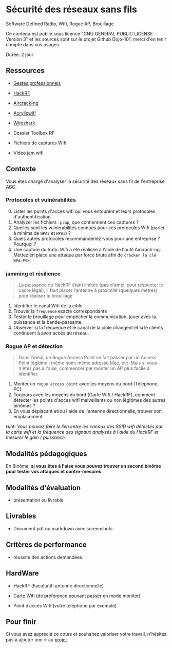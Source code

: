 # Sécurité des réseaux sans fils

Software Defined Radio, Wifi, Rogue AP, Brouillage

Ce contenu est publié sous licence "GNU GENERAL PUBLIC LICENSE Version 3" et les sources sont sur le projet Github Dojo-101, merci d'en tenir compte dans vos usages.

Durée: 2 jour

## Ressources

* [Gestes professionnels](https://github.com/Aif4thah/Dojo-101)

* [HackRF](https://greatscottgadgets.com/hackrf/one/)

* [Aircrack-ng](https://www.aircrack-ng.org/)

* [Acrylicwifi](https://www.acrylicwifi.com/fr/)

* [Wireshark](https://www.wireshark.org/)

* Dossier Toolbox RF

* Fichiers de captures Wifi

* Video jam wifi


## Contexte

Vous êtes chargé d'analyser la sécurité des réseaux sans fil de l'entreprise ABC.

### Protocoles et vulnérabilités

0. Lister les points d'accès wifi qui vous entourent et leurs protocoles d'authentification.
1. Analyzer les fichiers `.pcap`, que contiennent ces captures ?
2. Quelles sont les vulnérabilités connues pour ces protocoles Wifi (parler à minima de `WPA2` et `WPA3`) ?
3. Quels autres protocoles recommanderiez-vous pour une entreprise ? Pourquoi ?
4. Une capture du trafic Wifi a été réalisée à l'aide de l'outil Aircrack-ng. Mettez en place une attaque par force brute afin de `cracker la clé WPA-PSK`.

### jamming et résilience

> La puissance du HackRF étant limitée (pas d'ampli pour respecter le cadre légal), il faut placer l’antenne à proximité (quelques mètres) pour réaliser le brouillage

1. Identifier le canal Wifi de la cible 
2. Trouver la `fréquence` exacte correspondante
3. Tester le brouillage pour empêcher la communication, jouer avec la puissance et la bande-passante.
4. Observer si la fréquence et le canal de la cible changent et si le clients continuent à avoir accès au réseau.


### Rogue AP et détection

> Dans l'idéal, un Rogue Access Point se fait passer par un Access Point légitime : même nom, même adresse Mac, etc. Mais si vous n'êtes pas à l'aise, commencer par monter un AP plus facile à identifier.

1. Monter un `rogue access point` avec les moyens du bord (Téléphone, PC)
2. Toujours avec les moyens du bord (Carte Wifi / HackRF), comment détecter les points d'accès wifi malveillants ou non légitimes des autres binômes ?
3. En vous déplaçant et/ou l'aide de l'antenne directionnelle, trouver son emplacement.

*Hint: Vous pouvez faire le lien entre les canaux des SSID wifi détectés par la carte wifi et la fréquence des signaux analysés à l'aide du HackRF et mesurer le gain / puissance*



## Modalités pédagogiques

En Binôme, **si vous êtes à l'aise vous pouvez trouver un second binôme pour tester vos attaques et contre-mesures**

## Modalités d'évaluation

* présentation ou livrable

## Livrables

* Document pdf ou markdown avec screenshots

## Critères de performance

* réussite des actions demandées.

## HardWare

* HackRF (Facultatif: antenne directionnelle)

* Carte Wifi (de préference pouvant passer en mode monitor)

* Point d’accès Wifi (votre téléphone par éxemple)

## Pour finir

Si vous avez apprécié ce cours et souhaitez valoriser votre travail, n'hésitez pas à ajouter une ⭐ au [projet](https://github.com/Aif4thah/Dojo-101)